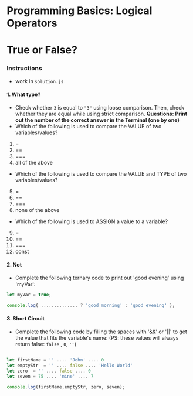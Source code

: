 # Programming Basics: Logical Operators

# True or False?

### Instructions

- work in `solution.js`

#### 1. What type?

- Check whether `3` is equal to `"3"` using loose comparison. Then, check whether they are equal while using strict comparison.
  **Questions: Print out the number of the correct answer in the Terminal (one by one)**
- Which of the following is used to compare the VALUE of two variables/values?

1.  =
2.  ==
3.  ===
4.  all of the above

- Which of the following is used to compare the VALUE and TYPE of two variables/values?

5.  =
6.  ==
7.  ===
8.  none of the above

- Which of the following is used to ASSIGN a value to a variable?

9.  =
10. ==
11. ===
12. const

#### 2. Not

- Complete the following ternary code to print out 'good evening' using 'myVar':

```javascript
let myVar = true;

console.log( .............. ? 'good morning' : 'good evening' );
```

#### 3. Short Circuit

- Complete the following code by filling the spaces with '&&' or '||' to get the value that fits the variable's name:
  (PS: these values will always return false: `false` , `0`, `''`)

```javascript

let firstName = '' .... 'John' .... 0
let emptyStr  = '' .... false .... 'Hello World'
let zero  = '' .... false .... 0
let seven = 75 .... 'nine' .... 7

console.log(firstName,emptyStr, zero, seven);

```

<!-- Line 56 had the wrong order  -->